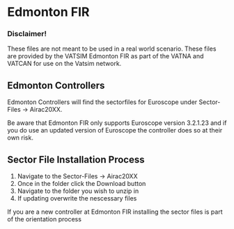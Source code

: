 # Edmonton FIR

### Disclaimer!
These files are not meant to be used in a real world scenario. These files are provided by the VATSIM Edmonton FIR as part of the VATNA and VATCAN for use on the Vatsim network.

## Edmonton Controllers

Edmonton Controllers will find the sectorfiles for Euroscope under Sector-Files -> Airac20XX.

Be aware that Edmonton FIR only supports Euroscope version 3.2.1.23 and if you do use an updated version of Euroscope the controller does so at their own risk.

## Sector File Installation Process

1. Navigate to the Sector-Files -> Airac20XX
2. Once in the folder click the Download button 
3. Navigate to the folder you wish to unzip in
4. If updating overwrite the nescessary files

If you are a new controller at Edmonton FIR installing the sector files is part of the orientation process
